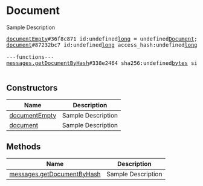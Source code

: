 # Document

Sample Description

<pre>
<a href="../constructor/documentEmpty">documentEmpty</a>#36f8c871 id:undefined<a href="../type/long.md">long</a> = undefined<a href="../type/Document.md">Document</a>;
<a href="../constructor/document">document</a>#87232bc7 id:undefined<a href="../type/long.md">long</a> access_hash:undefined<a href="../type/long.md">long</a> date:undefined<a href="../type/int.md">int</a> mime_type:undefined<a href="../type/string.md">string</a> size:undefined<a href="../type/int.md">int</a> thumb:undefined<a href="../type/PhotoSize.md">PhotoSize</a> dc_id:undefined<a href="../type/int.md">int</a> version:undefined<a href="../type/int.md">int</a> attributes:undefinedVector&lt;<a href="../type/DocumentAttribute.md">DocumentAttribute</a>&gt; = undefined<a href="../type/Document.md">Document</a>;

---functions---
<a href="../method/messages.getDocumentByHash">messages.getDocumentByHash</a>#338e2464 sha256:undefined<a href="../type/bytes.md">bytes</a> size:undefined<a href="../type/int.md">int</a> mime_type:undefined<a href="../type/string.md">string</a> = undefined<a href="../type/Document.md">Document</a>;

</pre>

## Constructors

| Name | Description |
|------|-------------|
| [documentEmpty](../constructor/documentEmpty.md) | Sample Description |
| [document](../constructor/document.md) | Sample Description |

## Methods

| Name | Description |
|------|-------------|
| [messages.getDocumentByHash](../method/messages.getDocumentByHash.md) | Sample Description |
